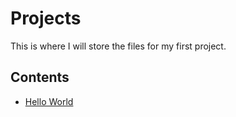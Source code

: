 # Projects
This is where I will store the files for my first project.
## Contents
* [Hello World](hello_world)
